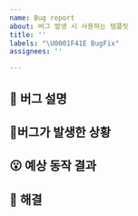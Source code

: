 ```yaml
---
name: Bug report
about: 버그 발생 시 사용하는 템플릿
title: ''
labels: "\U0001F41E BugFix"
assignees: ''

---
```


## 🐞 버그 설명
<!-- 한 줄로 요약 -->

## 🚨버그가 발생한 상황

<!-- (가능하면) Given-When-Then 형식으로 서술하기 -->

## 😮 예상 동작 결과

<!--  예상했던 정상적인 결과가 어떤 것이었는지  -->

## 🤗 해결
